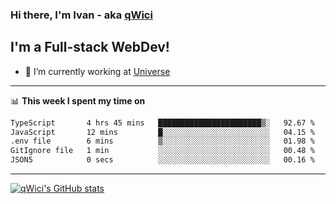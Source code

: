### Hi there, I'm Ivan - aka [qWici][website]

## I'm a Full-stack WebDev!
- 🔭 I’m currently working at [Universe][universe]

---

📊 **This week I spent my time on**
<!--START_SECTION:waka-->

```txt
TypeScript       4 hrs 45 mins   ███████████████████████▒░   92.67 %
JavaScript       12 mins         █░░░░░░░░░░░░░░░░░░░░░░░░   04.15 %
.env file        6 mins          ▒░░░░░░░░░░░░░░░░░░░░░░░░   01.98 %
GitIgnore file   1 min           ░░░░░░░░░░░░░░░░░░░░░░░░░   00.48 %
JSON5            0 secs          ░░░░░░░░░░░░░░░░░░░░░░░░░   00.16 %
```

<!--END_SECTION:waka-->

---

[![qWici's GitHub stats](https://github-readme-stats.vercel.app/api?username=qWici)](https://github.com/qWici/github-readme-stats)

[website]: https://devkucher.com
[twitter]: https://twitter.com/KucherDev
[linkedin]: https://www.linkedin.com/in/ivankucher
[universe]: https://universeapps.limited
